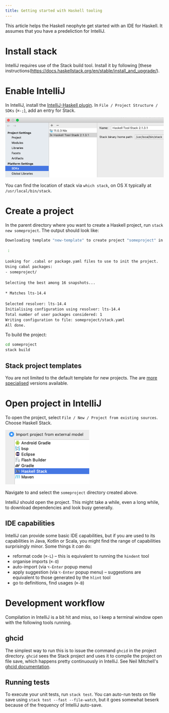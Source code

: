```yaml
---
title: Getting started with Haskell tooling
---
```


This article helps the Haskell neophyte get started with an IDE for Haskell.
It assumes that you have a predeliction for IntelliJ.

# Install stack

IntelliJ requires use of the Stack build tool.
Install it by following [these instructions(https://docs.haskellstack.org/en/stable/install_and_upgrade/).

# Enable IntelliJ

In IntelliJ, install the [IntelliJ-Haskell plugin](https://plugins.jetbrains.com/plugin/8258-intellij-haskell/).
In `File / Project Structure / SDKs` (`⌘-;`), add an entry for Stack.
 
![](/images/haskell-sdks.png)

You can find the location of stack via `which stack`, on OS X typically at `/usr/local/bin/stack`.

# Create a project

In the parent directory where you want to create a Haskell project, run `stack new someproject`. 
The output should look like:
```bash
Downloading template "new-template" to create project "someproject" in someproject/ ...

 :

Looking for .cabal or package.yaml files to use to init the project.
Using cabal packages:
- someproject/

Selecting the best among 16 snapshots...

* Matches lts-14.4

Selected resolver: lts-14.4
Initialising configuration using resolver: lts-14.4
Total number of user packages considered: 1
Writing configuration to file: someproject/stack.yaml
All done.
```

To build the project:
```bash
cd someproject
stack build
```

## Stack project templates

You are not limited to the default template for new projects.
The are [more specialised](https://github.com/commercialhaskell/stack-templates) versions available.

# Open project in IntelliJ

To open the project, select `File / New / Project from existing sources`.
Choose Haskell Stack.

![](/images/haskell-existing-project.png)

Navigate to and select the `someproject` directory created above.

IntelliJ should open the project. This might take a while, even a long while, to download dependencies and look busy generally.

## IDE capabilities

IntelliJ can provide some basic IDE capabilities, but if you are used to its capabilities in Java, Kotlin or Scala, you might find the range of capabilities surprisingly minor. Some things it _can_ do:

- reformat code (`⌘-L`) – this is equivalent to running the `hindent` tool
- organise imports (`⌘-O`)
- auto-import (via `⌥-Enter` popup menu)
- apply suggestion (via `⌥-Enter` popup menu) – suggestions are equivalent to those generated by the `hlint` tool
- go to definitions, find usages (`⌘-B`)

# Development workflow

Compilation in IntelliJ is a bit hit and miss, so I keep a terminal window open with the following tools running.

## ghcid

The simplest way to run this is to issue the command `ghcid` in the project directory. 
`ghcid` sees the Stack project and uses it to compile the project on file save, 
which happens pretty continuously in IntelliJ.
See Neil Mitchell's [ghcid documentation](https://github.com/ndmitchell/ghcid/blob/master/README.md). 

## Running tests

To execute your unit tests, run `stack test`.
You can auto-run tests on file save using `stack test --fast --file-watch`, but it goes somewhat beserk because
of the frequency of IntelliJ auto-save. 

